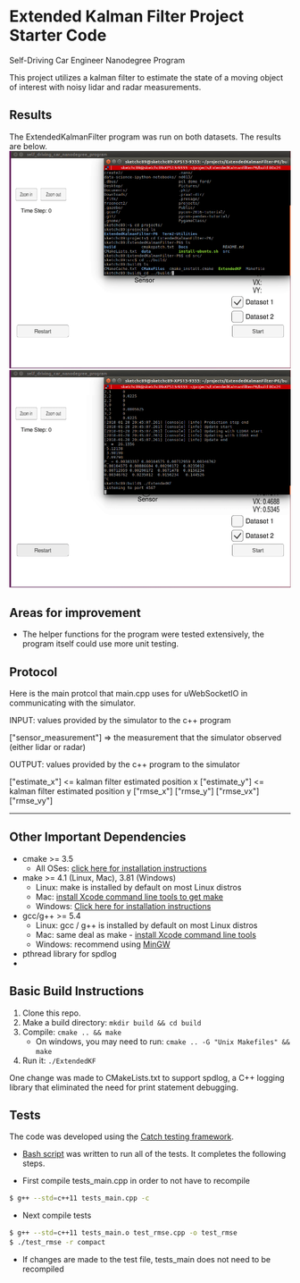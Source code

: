 # Extended Kalman Filter Project Starter Code
Self-Driving Car Engineer Nanodegree Program

This project utilizes a kalman filter to estimate the state of a moving object of interest with noisy lidar and radar measurements.

## Results

The ExtendedKalmanFilter program was run on both datasets. The results are below.
![Dataset 1](./Docs/dataset_1.gif)
![Dataset 2](./Docs/dataset_2.gif)

## Areas for improvement
* The helper functions for the program were tested extensively, the program itself could use more unit testing.

## Protocol

Here is the main protcol that main.cpp uses for uWebSocketIO in communicating with the simulator.

INPUT: values provided by the simulator to the c++ program

["sensor_measurement"] => the measurement that the simulator observed (either lidar or radar)

OUTPUT: values provided by the c++ program to the simulator

["estimate_x"] <= kalman filter estimated position x
["estimate_y"] <= kalman filter estimated position y
["rmse_x"]
["rmse_y"]
["rmse_vx"]
["rmse_vy"]

---

## Other Important Dependencies

* cmake >= 3.5
  * All OSes: [click here for installation instructions](https://cmake.org/install/)
* make >= 4.1 (Linux, Mac), 3.81 (Windows)
  * Linux: make is installed by default on most Linux distros
  * Mac: [install Xcode command line tools to get make](https://developer.apple.com/xcode/features/)
  * Windows: [Click here for installation instructions](http://gnuwin32.sourceforge.net/packages/make.htm)
* gcc/g++ >= 5.4
  * Linux: gcc / g++ is installed by default on most Linux distros
  * Mac: same deal as make - [install Xcode command line tools](https://developer.apple.com/xcode/features/)
  * Windows: recommend using [MinGW](http://www.mingw.org/)
* pthread library for spdlog
* 
## Basic Build Instructions

1. Clone this repo.
2. Make a build directory: `mkdir build && cd build`
3. Compile: `cmake .. && make`
   * On windows, you may need to run: `cmake .. -G "Unix Makefiles" && make`
4. Run it: `./ExtendedKF `

One change was made to CMakeLists.txt to support spdlog, a C++ logging library that eliminated the need for print statement debugging.

## Tests
The code was developed using the [Catch testing framework](https://github.com/catchorg/Catch2). 

* [Bash script](./src/tests/run_tests.sh) was written to run all of the tests. It completes the following steps.

* First compile tests_main.cpp in order to not have to recompile

```sh
$ g++ --std=c++11 tests_main.cpp -c
```

* Next compile tests

```sh
$ g++ --std=c++11 tests_main.o test_rmse.cpp -o test_rmse
$ ./test_rmse -r compact
```

* If changes are made to the test file, tests_main does not need to be recompiled
